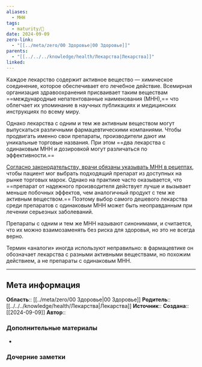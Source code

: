 ```yaml
---
aliases:
  - МНН
tags:
  - maturity/🌱
date: 2024-09-09
zero-link:
  - "[[../meta/zero/00 Здоровье|00 Здоровье]]"
parents:
  - "[[../../../knowledge/health/Лекарства|Лекарства]]"
linked: 
---
```

Каждое лекарство содержит активное вещество — химическое соединение, которое обеспечивает его лечебное действие. Всемирная организация здравоохранения присваивает таким веществам ==международные непатентованные наименования (МНН),== что облегчает их упоминание в научных публикациях и медицинских инструкциях по всему миру.

Однако лекарства с одним и тем же активным веществом могут выпускаться различными фармацевтическими компаниями. Чтобы продвигать именно свои препараты, производители дают им уникальные торговые названия. При этом ==два лекарства с одинаковым МНН и дозировкой могут различаться по эффективности.==

[Согласно законодательству, врачи обязаны указывать МНН в рецептах](http://www.consultant.ru/document/cons_doc_LAW_321140/2ff7a8c72de3994f30496a0ccbb1ddafdaddf518/), чтобы пациент мог выбрать подходящий препарат из доступных на рынке торговых марок. Однако на практике часто оказывается, что ==препарат от надежного производителя действует лучше и вызывает меньше побочных эффектов, чем аналогичный продукт с тем же активным веществом.== Поэтому выбор самого дешевого лекарства среди препаратов с одинаковым МНН может быть неоправданным при лечении серьезных заболеваний.

Препараты с одним и тем же МНН называют синонимами, и считается, что их можно взаимозаменять без риска для здоровья, но это не всегда верно.

Термин «аналоги» иногда используют неправильно: в фармацевтике он обозначает лекарства с разными активными веществами, но похожим действием, а не препараты с одинаковым МНН.
***
## Мета информация
**Область**:: [[../meta/zero/00 Здоровье|00 Здоровье]]
**Родитель**:: [[../../../knowledge/health/Лекарства|Лекарства]]
**Источник**:: 
**Создана**:: [[2024-09-09]]
**Автор**:: 
### Дополнительные материалы
- 
### Дочерние заметки
<!-- QueryToSerialize: LIST FROM [[]] WHERE contains(Родитель, this.file.link) or contains(parents, this.file.link) -->
